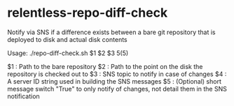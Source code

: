relentless-repo-diff-check
==========================
Notify via SNS if a difference exists between a bare git repository that is deployed to disk and actual disk contents

Usage: ./repo-diff-check.sh $1 $2 $3 $5 ($5)

$1 : Path to the bare repository
$2 : Path to the point on the disk the repository is checked out to
$3 : SNS topic to notify in case of changes
$4 : A server ID string used in building the SNS messages
$5 : (Optional) short message switch "True" to only notify of changes, not detail them in the SNS notification
